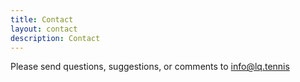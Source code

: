 ```yaml
---
title: Contact
layout: contact
description: Contact
---
```


Please send questions, suggestions, or comments to info@lq.tennis
